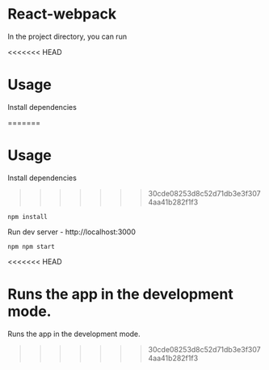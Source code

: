 # React-webpack

In the project directory, you can run

<<<<<<< HEAD
# Usage

Install dependencies

=======

# Usage

Install dependencies

>>>>>>> 30cde08253d8c52d71db3e3f3074aa41b282f1f3
```
npm install
```

Run dev server - http://localhost:3000

```
npm npm start
```
<<<<<<< HEAD

Runs the app in the development mode.<br />
=======

Runs the app in the development mode.<br />

>>>>>>> 30cde08253d8c52d71db3e3f3074aa41b282f1f3
